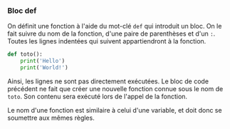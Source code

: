 ### Bloc def

On définit une fonction à l'aide du mot-clé `def` qui introduit un bloc.
On le fait suivre du nom de la fonction, d'une paire de parenthèses et d'un `:`.
Toutes les lignes indentées qui suivent appartiendront à la fonction.

```python
def toto():
    print('Hello')
    print('World!')
```

Ainsi, les lignes ne sont pas directement exécutées.
Le bloc de code précédent ne fait que créer une nouvelle fonction connue sous le nom de `toto`.
Son contenu sera exécuté lors de l'appel de la fonction.

Le nom d'une fonction est similaire à celui d'une variable, et doit donc se soumettre aux mêmes règles.
